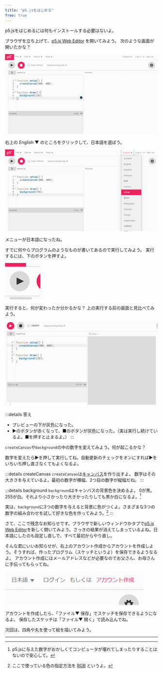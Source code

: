 ```yaml
---
title: "p5.jsをはじめる"
free: true
---
```

p5.jsをはじめるには何もインストールする必要はないよ。

ブラウザを立ち上げて、[p5.js Web Editor](https://editor.p5js.org/) を開いてみよう。
次のような画面が開いたかな？

![p5.jsエディター](/images/books/p5js-for-kids/first-p5js_editor.png)

右上の English ▼ のところをクリックして、日本語を選ぼう。

![日本語](/images/books/p5js-for-kids/first-japanese.png)

メニューが日本語になったね。

すでに何やらプログラムのようなものが書いてあるので実行してみよう。
実行するには、下のボタンを押すよ。

![実行](/images/books/p5js-for-kids/first-play.png)

実行すると、何が変わったか分かるかな？
上の実行する前の画面と見比べてみよう。

![](/images/books/p5js-for-kids/first-background.png)

:::details 答え
- プレビューの下が灰色になった。
- ▶のボタンが赤くなって、■のボタンが灰色になった。（実は実行し続けているよ。■を押すと止まるよ。）
:::

`createCanvas`や`background`の中の数字を変えてみよう。何が起こるかな？

数字を変えたら▶を押して実行してね。自動更新のチェックをオンにすれば▶をいちいち押し直さなくてもよくなるよ。

:::details createCanvas
`createCanvas`は[キャンバス](https://ja.wikipedia.org/wiki/%E3%82%AD%E3%83%A3%E3%83%B3%E3%83%90%E3%82%B9)を作り出すよ。
数字はその大きさを与えているよ。最初の数字が横幅、2つ目の数字が縦幅だね。
:::

:::details background
`background`はキャンバスの背景色を決めるよ。
0が黒。255が白。それより小さかったり大きかったりしても黒か白になるよ。[^1]

実は、`background`に3つの数字を与えると背景に色がつくよ。さまざまな3つの数字の組み合わせを試して好きな色を作ってみよう。[^2]
:::

さて、ここで残念なお知らせです。ブラウザで新しいウィンドウかタブで[p5.js Web Editor](https://editor.p5js.org/)を新しく開いてみよう。さっきの結果が消えてしまっているよね。日本語にしたのも設定し直しで、すべて最初からやり直し。

そんな君にいいお知らせが、右上のアカウント作成からアカウントを作成しよう。そうすれば、作ったプログラム（スケッチというよ）を保存できるようなるよ。
アカウント作成にはメールアドレスなどが必要なのでお父さん、お母さんに手伝ってもらってね。

![img.png](/images/books/p5js-for-kids/first-account.png)

アカウントを作成したら、「ファイル▼ 保存」でスケッチを保存できるようになるよ。
保存したスケッチは「ファイル▼ 開く」で読み込んでね。

次回は、四角や丸を使って絵を描いてみよう。

---
[^1]: p5.jsに与えた数字がおかしくてコンピュータが壊れてしまったりすることはないので安心して。
[^2]: ここで使っている色の指定方法を [RGB](https://ja.wikipedia.org/wiki/RGB) というよ。
